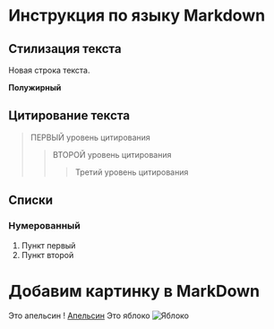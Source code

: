 # Инструкция по языку Markdown

## Стилизация текста

Новая строка текста.

**Полужирный**

## Цитирование текста 
> ПЕРВЫЙ уровень цитирования
>> ВТОРОЙ уровень цитирования 
>>> Третий уровень цитирования

## Списки
### Нумерованный
1. Пункт первый
2. Пункт второй

# Добавим картинку  в MarkDown
Это апельсин
! [Апельсин](orange.png)
Это яблоко
![Яблоко](apple.jpg)
